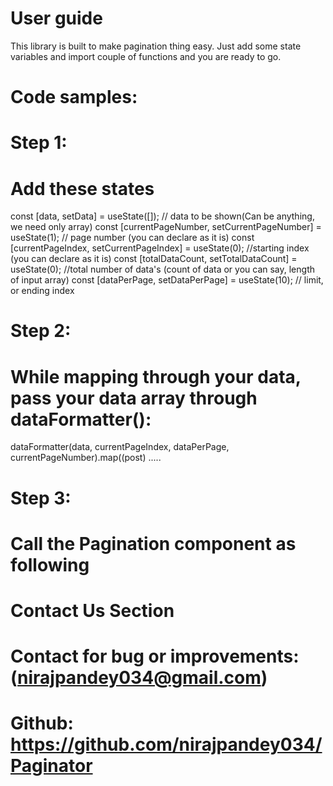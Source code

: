 # User guide
This library is built to make pagination thing easy. 
Just add some state variables and import couple of functions and you are ready to go.

# Code samples:

# Step 1:
# Add these states

const [data, setData] = useState([]);    // data to be shown(Can be anything, we need only array)
const [currentPageNumber, setCurrentPageNumber] = useState(1);     // page number (you can declare as it is)
const [currentPageIndex, setCurrentPageIndex] = useState(0);     //starting index (you can declare as it is)
const [totalDataCount, setTotalDataCount] = useState(0);   //total number of data's (count of data or you can say, length of input array)
const [dataPerPage, setDataPerPage] = useState(10);     // limit, or ending index

# Step 2:
# While mapping through your data, pass your data array through dataFormatter():

dataFormatter(data, currentPageIndex, dataPerPage, currentPageNumber).map((post) .....

# Step 3:
# Call the Pagination component as following

<Pagination
            currentPage={currentPageNumber}
            setCurrentPage={setCurrentPageNumber}
            currentPageIndex={currentPageIndex}
            setCurrentPageIndex={setCurrentPageIndex}
            TotalDataCount={totalDataCount}
            DataPerPage={dataPerPage}
          />


# Contact Us Section

# Contact for bug or improvements: (nirajpandey034@gmail.com)
# Github: https://github.com/nirajpandey034/Paginator